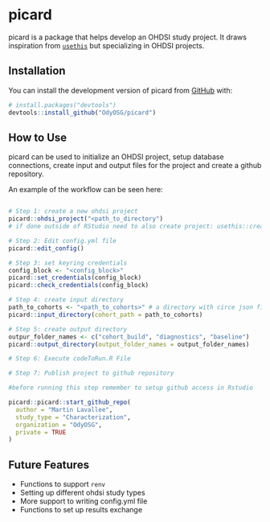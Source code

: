 
# picard

<!-- badges: start -->
<!-- badges: end -->

picard is a package that helps develop an OHDSI study project. It draws inspiration from [`usethis`](https://usethis.r-lib.org/) but specializing in OHDSI projects. 

## Installation

You can install the development version of picard from [GitHub](https://github.com/) with:

``` r
# install.packages("devtools")
devtools::install_github("OdyOSG/picard")
```

## How to Use

picard can be used to initialize an OHDSI project, setup database connections, create input and output files for the project and create a github repository. 

An example of the workflow can be seen here:

``` r

# Step 1: create a new ohdsi project
picard::ohdsi_project("<path_to_directory")
# if done outside of RStudio need to also create project: usethis::create_project()

# Step 2: Edit config.yml file
picard::edit_config()

# Step 3: set keyring credentials
config_block <- "<config_block>"
picard::set_credentials(config_block)
picard::check_credentials(config_block)

# Step 4: create input directory
path_to_cohorts <- "<path_to_cohorts>" # a directory with circe json files
picard::input_directory(cohort_path = path_to_cohorts)

# Step 5: create output directory
outpur_folder_names <- c("cohort_build", "diagnostics", "baseline")
picard::output_directory(output_folder_names = output_folder_names)

# Step 6: Execute codeToRun.R File

# Step 7: Publish project to github repository

#before running this step remember to setup github access in Rstudio

picard::picard::start_github_repo(
  author = "Martin Lavallee",
  study_type = "Characterization",
  organization = "OdyOSG",
  private = TRUE
)

```

## Future Features

- Functions to support `renv`
- Setting up different ohdsi study types
- More support to writing config.yml file
- Functions to set up results exchange
